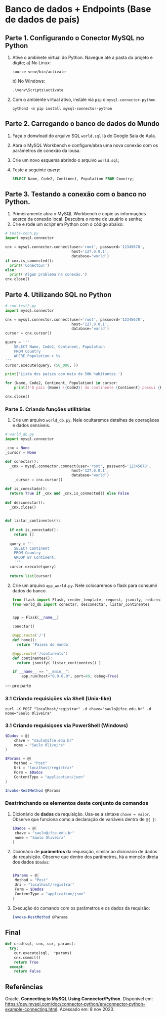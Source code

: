# Banco de dados + Endpoints (Base de dados de país)

## Parte 1. Configurando o Conector MySQL no Python

1. Ative o ambinete virtual do Python. Navegue até a pasta do projeto e digite;
   a) No Linux:

   ```shell
   source venv/bin/activate
   ```

   b) No Windows:
   ```powershell
   .\venv\Scripts\activate
   ```

2. Com o ambiente virtual ativo, instale via ```pip``` o ```mysql-connector-python```.
   ```shell
   python3 -m pip install mysql-connector-python
   ```



## Parte 2. Carregando o banco de dados do Mundo

1. Faça o donwload do arquivo SQL ```world.sql```  lá do Google Sala de Aula.

2. Abra o MySQL Workbench e configure/abra uma nova conexão com os parâmetros de conexão da lousa.

3. Crie um novo esquema abrindo o arquivo ```world.sql```;

4. Teste a seguinte *query*:
   ```sql
   SELECT Name, Code2, Continent, Population FROM Country;
   ```

## Parte 3. Testando a conexão com o banco no Python.

1. Primeiramente abra o MySQL Workbench e copie as informações acerca da conexão local. Descubra o nome de usuário e senha;
2. Crie e rode um *script* em Python com o código abaixo:

```python
# testa-conn.py
import mysql.connector

cnx = mysql.connector.connect(user='root', password='12345678',
                              host='127.0.0.1',
                              database='world')
if cnx.is_connected():
  print('Conectou!')
else:
  print('Algum problema na conexão.')
cnx.close()
```

## Parte 4. Utilizando SQL no Python

```python
# con-test2.py
import mysql.connector

cnx = mysql.connector.connect(user='root', password='12345678',
                              host='127.0.0.1',
                              database='world')
cursor = cnx.cursor()

query = '''
    SELECT Name, Code2, Continent, Population
    FROM Country
    WHERE Population > %s
'''
cursor.execute(query, (50_000, ))

print('Lista dos países com mais de 50K habitantes.')

for (Name, Code2, Continent, Population) in cursor:
    print(f'O país {Name} ({Code2}) do continente {Continent} possui {Population} habitantes.')

cnx.close()
```



### Parte 5. Criando funções utilitárias

1. Crie um arquivo ```world_db.py```. Nele ocultaremos detalhes de operaçãoes e dados sensíveis.
   

```python
# world_db.py
import mysql.connector

_cnx = None
_cursor = None

def conectar():
  _cnx = mysql.connector.connect(user='root', password='12345678',
                              host='127.0.0.1',
                              database='world')
	_cursor = cnx.cursor()

def is_conectado():
  return True if _cnx and _cnx.is_connected() else False
  
def desconectar():
  _cnx.close()

  
def listar_continentes():
  
  if not is_conectado():
    return []
  
  query = '''
    SELECT Continent
    FROM Country
    GROUP BY Continent;
	'''
  cursor.execute(query)
  
  return list(cursor)

```

2. Crie um arquivo ```app_world.py```. Nele colocaremos o flask para consumir dados do banco.
   ```python
   from flask import Flask, render_template, request, jsonify, redirect
   from world_db import conectar, desconectar, listar_continentes
   
   
   app = Flask(__name__)
   
   conectar()
   
   @app.route('/')
   def home():
     return 'Países do mundo'
   
   @app.route('/continents')
   def continentes():
     return jsonify( listar_continentes() )
   
   if __name__ == "__main__":
       app.run(host="0.0.0.0", port=80, debug=True)
   ```

   

--- prx parte

### 3.1 Criando requisições via Shell (Unix-like)

```shell
curl -X POST "localhost/registrar" -d chave="saulo@ifce.edu.br" -d nome="Saulo Oliveira"
```



### 3.1 Criando requisiçoes via PowerShell (Windows)

```powershell
$Dados = @{
	chave = "saulo@ifce.edu.br"
	nome = "Saulo Oliveira"
}

$Params = @{
	Method = "Post"
	Uri = "localhost/registrar"
	Form = $Dados
	ContentType = "application/json"
}

Invoke-RestMethod @Params
```



### Destrinchando os elementos deste conjunto de comandos

1. Dicionário de **dados** da requisição. Usa-se a sintaxe ```chave = valor```. Observe que funciona como a declaração de variáveis dentro de ```@{ }```:
   ```powershell
   $Dados = @{
   	chave = "saulo@ifce.edu.br"
   	nome = "Saulo Oliveira"
   }
   ```

2. Dicionário de **parâmetros** da requisição, similar ao dicionário de dados da requisição. Observe que dentro dos parâmetros, há a menção direta dos dados ```$Dados```:
   ```powershell
   
   $Params = @{
   	Method = "Post"
   	Uri = "localhost/registrar"
   	Form = $Dados
   	ContentType = "application/json"
   }
   ```

3. Execução do comando com os parâmetros e os dados da requisão:
   ```powershell
   Invoke-RestMethod @Params
   ```



## Final

```python
def crud(sql, cnx, cur, params):
  try:
    cur.execute(sql,  *params)
    cnx.commit()
    return True
  except:
    return False

```
   

   

## Referências

Oracle. **Connecting to MySQL Using Connector/Python**. Disponível em: https://dev.mysql.com/doc/connector-python/en/connector-python-example-connecting.html. Acessado em: 8 nov 2023.
